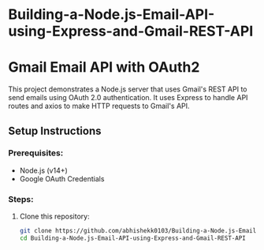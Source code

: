 # Building-a-Node.js-Email-API-using-Express-and-Gmail-REST-API
# Gmail Email API with OAuth2

This project demonstrates a Node.js server that uses Gmail's REST API to send emails using OAuth 2.0 authentication. It uses Express to handle API routes and axios to make HTTP requests to Gmail's API.

## Setup Instructions

### Prerequisites:
- Node.js (v14+)
- Google OAuth Credentials

### Steps:

1. Clone this repository:
   ```bash
   git clone https://github.com/abhishekk0103/Building-a-Node.js-Email-API-using-Express-and-Gmail-REST-API
   cd Building-a-Node.js-Email-API-using-Express-and-Gmail-REST-API
